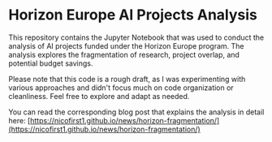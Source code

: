 # Horizon Europe AI Projects Analysis
This repository contains the Jupyter Notebook that was used to conduct the analysis of AI projects funded under the Horizon Europe program. The analysis explores the fragmentation of research, project overlap, and potential budget savings.

Please note that this code is a rough draft, as I was experimenting with various approaches and didn't focus much on code organization or cleanliness. Feel free to explore and adapt as needed.

You can read the corresponding blog post that explains the analysis in detail here: [https://nicofirst1.github.io/news/horizon-fragmentation/](https://nicofirst1.github.io/news/horizon-fragmentation/)